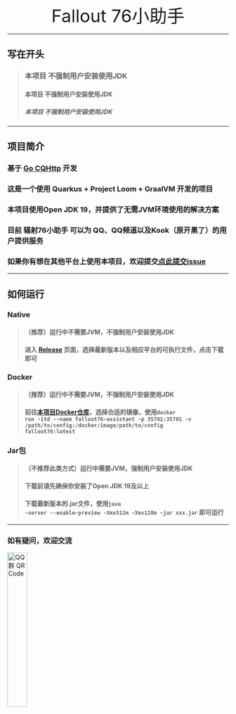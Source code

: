 <br>
<div align="center" style="font-size: 40px">
Fallout 76小助手
</div>

***
## 写在开头
>
> ###   本项目 不强制用户安装使用JDK
> ####  本项目 不强制用户安装使用JDK
> ##### 本项目 不强制用户安装使用JDK
> 
***
## 项目简介
### 基于 [Go CQHttp](https://github.com/Mrs4s/go-cqhttp) 开发
### 这是一个使用 Quarkus + Project Loom + GraalVM 开发的项目
### 本项目使用Open JDK 19，并提供了无需JVM环境使用的解决方案
### 目前 辐射76小助手 可以为 QQ、QQ频道以及Kook（原开黑了）的用户提供服务
### 如果你有想在其他平台上使用本项目，欢迎提交[点此提交issue](https://github.com/wssy001/fallout76-public/issues/new?assignees=&labels=feature+request&template=feature.md&title=)
***

## 如何运行
### Native
>#### （推荐）运行中不需要JVM，不强制用户安装使用JDK
> #### 进入 [Release](https://github.com/wssy001/fallout76-public/releases) 页面，选择最新版本以及相应平台的可执行文件，点击下载即可
### Docker
> ####  （推荐）运行中不需要JVM，不强制用户安装使用JDK
> ####   前往[本项目Docker仓库](https://hub.docker.com/r/wssy001/fallout76-public)，选择合适的镜像，使用<code>docker run -itd --name fallout76-assistant -p 35701:35701 -v /path/to/config:/docker/image/path/to/config fallout76:latest</code>
### Jar包
>#### （不推荐此类方式）运行中需要JVM，强制用户安装使用JDK
>####  下载前请先确保你安装了Open JDK 19及以上
>####  下载最新版本的.jar文件，使用<code>java -server --enable-preview -Xmx512m -Xms128m -jar xxx.jar</code> 即可运行
***
### 如有疑问，欢迎交流
<img width="30%" height="30%" src="https://s1.ax1x.com/2022/12/17/zHjNuD.jpg" alt="QQ群 QR Code">
